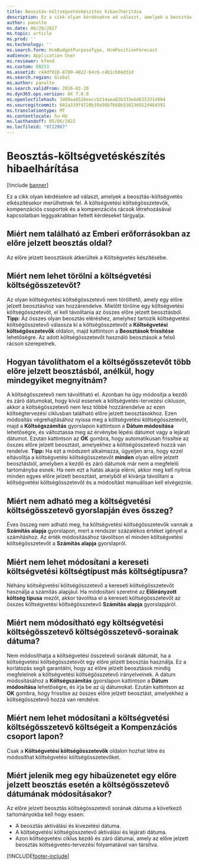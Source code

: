 ```yaml
---
title: Beosztás-költségvetéskészítés hibaelhárítása
description: Ez a cikk olyan kérdésekre ad választ, amelyek a beosztás-költségvetés elkészítésekor merülhetnek fel. A költségvetési költségösszetevők, kompenzációs csoportok és a kompenzációs rácsok létrehozásával kapcsolatban leggyakrabban feltett kérdéseket tárgyalja.
author: panolte
ms.date: 06/20/2017
ms.topic: article
ms.prod: ''
ms.technology: ''
ms.search.form: HcmBudgetPurposeType, HcmPositionForecast
audience: Application User
ms.reviewer: kfend
ms.custom: 88253
ms.assetid: c44df01b-8700-4022-b4c6-c4b1cb84d31d
ms.search.region: Global
ms.author: panolte
ms.search.validFrom: 2016-02-28
ms.dyn365.ops.version: AX 7.0.0
ms.openlocfilehash: 3d09aa8528eeccb214aea02b333ebd6353314984
ms.sourcegitcommit: 602a319f4720b39a56b7660b530236912d484391
ms.translationtype: MT
ms.contentlocale: hu-HU
ms.lasthandoff: 05/06/2022
ms.locfileid: "8722967"
---
```

# <a name="position-budgeting-troubleshooting"></a>Beosztás-költségvetéskészítés hibaelhárítása

[!include [banner](../includes/banner.md)]

Ez a cikk olyan kérdésekre ad választ, amelyek a beosztás-költségvetés elkészítésekor merülhetnek fel. A költségvetési költségösszetevők, kompenzációs csoportok és a kompenzációs rácsok létrehozásával kapcsolatban leggyakrabban feltett kérdéseket tárgyalja. 

## <a name="why-cant-i-find-the-forecast-position-page-in-human-resources"></a>Miért nem található az Emberi erőforrásokban az előre jelzett beosztás oldal?

Az előre jelzett beosztások átkerültek a Költségvetés készítésébe.

## <a name="why-cant-i-delete-a-budget-cost-element"></a>Miért nem lehet törölni a költségvetési költségösszetevőt?
Az olyan költségvetési költségösszetevő nem törölhető, amely egy előre jelzett beosztáshoz van hozzárendelve. Mielőtt törölne egy költségvetési költségösszetevőt, el kell távolítania az összes előre jelzett beosztásból. **Tipp:** Az összes olyan beosztás eléréshez, amelyhez tartozik költségvetési költségösszetevő válassza ki a költségösszetevőt a **Költségvetési költségösszetevők** oldalon, majd kattintson a **Beosztások frissítése** lehetőségre. Az adott költségösszetevőt használó beosztások a felső rácson szerepelnek.

## <a name="how-can-i-remove-a-cost-element-from-multiple-forecast-positions-without-opening-each-one"></a>Hogyan távolíthatom el a költségösszetevőt több előre jelzett beosztásból, anélkül, hogy mindegyiket megnyitnám?
A költségösszetevő nem távolítható el. Azonban ha úgy módosítja a kezdő és záró dátumokat, hogy kívül essenek a költségvetés-tervezési cikluson, akkor a költségösszetevő nem lesz többé hozzárendelve az ezen költségtervezési ciklusban található előre jelzett beosztásokhoz. Ezen módosítás végrehajtásához nyissa meg a költségvetési költségösszetevőt, majd a **Költségszámítás** gyorslapon kattintson a **Dátum módosítása** lehetőségre, és változtassa meg az érvénybe lépési dátumot vagy a lejárati dátumot. Ezután kattintson az **OK** gombra, hogy automatikusan frissítse az összes előre jelzett beosztást, amelyekhez a költségösszetevő hozzá van rendelve. **Tipp:** Ha ezt a módszert alkalmazza, ügyeljen arra, hogy ezzel eltávolítja a költségvetési költségösszetevőt **minden** olyan előre jelzett beosztásból, amelyben a kezdő és záró dátumok már nem a megfelelő tartományba esnek. Ha nem ezt a hatás akarja elérni, akkor meg kell nyitnia minden egyes előre jelzett beosztást, amelyből el kívánja távolítani a költségvetési költségösszetevőt és a módosítást manuálisan kell elvégeznie.

## <a name="why-cant-i-enter-an-annual-amount-on-the-cost-calculation-fasttab-for-the-budget-cost-element"></a>Miért nem adható meg a költségvetési költségösszetevő gyorslapján éves összeg?
Éves összeg nem adható meg, ha költségvetési költségösszetevők vannak a **Számítás alapja** gyorslapon, mert a rendszer százalékos értéket igényel a számításhoz. Az érték módosításához távolítson el minden költségvetési költségösszetevőt a **Számítás alapja** gyorslapról.

## <a name="why-cant-i-change-the-budget-cost-type-from-earning-to-another-budget-cost-type"></a>Miért nem lehet módosítani a kereseti költségvetési költségtípust más költségtípusra?
Néhány költségvetési költségösszetevő a kereseti költségösszetevőt használja a számítás alapjául. Ha módosítani szeretné az **Előirányzott költség típusa** mezőt, akkor távolítsa el a kereseti költségösszetevőt az összes költségvetési költségösszetevő **Számítás alapja** gyorslapjáról.

## <a name="why-cant-i-change-the-date-on-budget-cost-element-lines-for-a-budget-cost-element"></a>Miért nem módosítható egy költségvetési költségösszetevő költségösszetevő-sorainak dátuma?
Nem módosíthatja a költségvetési összetevő sorának dátumát, ha a költségvetési költségösszetevőt egy előre jelzett beosztás használja. Ez a korlátozás segít garantálni, hogy az előre jelzett beosztások mindig megfelelnek a költségvetési költségösszetevő irányelveinek. A dátum módosításához a **Költségszámítás** gyorslapon kattintson a **Dátum módosítása** lehetőségre, és írja be az új dátumokat. Ezután kattintson az **OK** gombra, hogy frissítse az összes előre jelzett beosztást, amelyekhez a költségösszetevő hozzá van rendelve.

## <a name="why-cant-i-change-the-costs-for-a-budget-cost-element-on-the-compensation-group-page"></a>Miért nem lehet módosítani a költségvetési költségösszetevő költségeit a Kompenzációs csoport lapon?
Csak a **Költségvetési költségösszetevők** oldalon hozhat létre és módosíthat költségvetési költségösszetevőket.

## <a name="why-do-i-receive-an-error-message-when-i-change-the-dates-for-a-cost-element-on-a-forecast-position"></a>Miért jelenik meg egy hibaüzenetet egy előre jelzett beosztás esetén a költségösszetevő dátumának módosításakor?
Az előre jelzett beosztás költségösszetevő sorának dátuma a következő tartományokba kell hogy essen:

-   A beosztás aktiválási és kivezetési dátuma.
-   A költségvetési költségösszetevő aktiválási és lejárati dátuma.
-   Azon költségvetési ciklus kezdő és záró dátumai, amely az előre jelzett beosztás költségvetés-tervezési folyamatával van társítva.






[!INCLUDE[footer-include](../../includes/footer-banner.md)]
